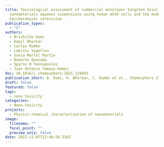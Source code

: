 ```yaml
---
title: Toxicological assessment of commercial monolayer tungsten disulfide
  nanomaterials aqueous suspensions using human A549 cells and the model fungus
  Saccharomyces cerevisiae
publication_types:
  - "2"
authors:
  - Brixhilda Domi
  - Kapil Bhorkar
  - Carlos Rumbo
  - Labrini Sygellou
  - Sonia Martel Martin
  - Roberto Quesada
  - Spyros N Yannopoulos
  - Juan Antonio Tamayo-Ramos
doi: 10.1016/j.chemosphere.2021.129603
publication_short: B. Domi, K. Bhorkar, C. Rumbo et al., Chemosphere 272 (2021) 1296032
draft: false
featured: false
tags:
  - nano toxicity
categories:
  - Nano-toxicity
projects:
  - Physics-chemical characterisation of nanomaterials
image:
  filename: ""
  focal_point: ""
  preview_only: false
date: 2021-11-07T12:48:59.336Z
---
```

